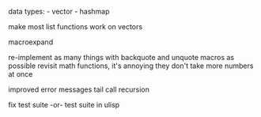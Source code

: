 data types:
    - vector
    - hashmap

make most list functions work on vectors

macroexpand

re-implement as many things with backquote and unquote macros as possible
revisit math functions, it's annoying they don't take more numbers at once

improved error messages
tail call recursion

fix test suite
-or-
test suite in ulisp
